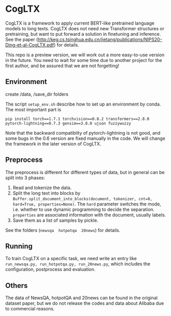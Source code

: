 # CogLTX

CogLTX is a framework to apply current BERT-like pretrained language models to long texts. CogLTX does not need new Transformer structures or pretraining, but want to put forward a solution in finetuning and inference. See the paper (http://keg.cs.tsinghua.edu.cn/jietang/publications/NIPS20-Ding-et-al-CogLTX.pdf) for details. 

This repo is a preview version, we will work out a more easy-to-use version in the future. You need to wait for some time due to another project for the first author, and be assured that we are not forgetting!

## Environment
create /data, /save_dir folders

The script `setup_env.sh` describe how to set up an environment by conda. The most important part is 
```
pip install torch==1.7.1 torchvision==0.8.2 transformers==2.8.0 pytorch-lightning==0.7.3 gensim==3.8.0 ujson fuzzywuzzy
``` 
Note that the backward compatiblity of pytorch-lightning is not good, and some bugs in the 0.6 version are fixed manually in the code. We will change the framework in the later version of CogLTX.

## Preprocess
The preprocess is different for different types of data, but in general can be split into 3 phases:
1. Read and tokenize the data.
2. Split the long text into blocks by `Buffer.split_document_into_blocks(document, tokenizer, cnt=0, hard=True, properties=None)`. The `hard` parameter switches the mode, i.e. whether to use dynamic programming to decide the separation. `properties` are associated information with the document, usually labels.
3. Save them as a list of samples by pickle.

See the folders (`newsqa  hotpotqa  20news`) for details.
## Running
To train CogLTX on a specific task, we need write an entry like `run_newsqa.py, run_hotpotqa.py, run_20news.py`, which includes the configuration, postprocess and evaluation. 

## Others
The data of NewsQA, hotpotQA and 20news can be found in the original dataset paper, but we do not release the codes and data about Alibaba due to commercial reasons. 
